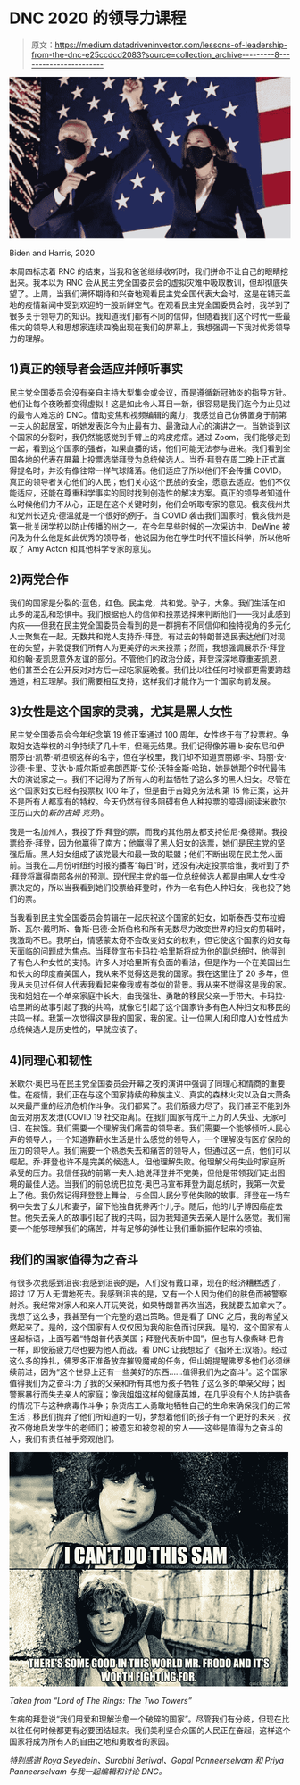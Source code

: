 # DNC 2020 的领导力课程

> 原文：<https://medium.datadriveninvestor.com/lessons-of-leadership-from-the-dnc-e25ccdcd2083?source=collection_archive---------8----------------------->

![](img/767afe9a6d6e6c493e4a4a6c1c75522a.png)

Biden and Harris, 2020

本周四标志着 RNC 的结束，当我和爸爸继续收听时，我们拼命不让自己的眼睛挖出来。我本以为 RNC 会从民主党全国委员会的虚拟灾难中吸取教训，但却彻底失望了。上周，当我们满怀期待和兴奋地观看民主党全国代表大会时，这是在铺天盖地的疫情新闻中受到欢迎的一股新鲜空气。在观看民主党全国委员会时，我学到了很多关于领导力的知识。我知道我们都有不同的信仰，但随着我们这个时代一些最伟大的领导人和思想家连续四晚出现在我们的屏幕上，我想强调一下我对优秀领导力的理解。

## 1)真正的领导者会适应并倾听事实

民主党全国委员会没有亲自主持大型集会或会议，而是遵循新冠肺炎的指导方针。他们让每个夜晚都变得虚拟！这是如此令人耳目一新，很容易是我们迄今为止见过的最令人难忘的 DNC。借助变焦和视频编辑的魔力，我感觉自己仿佛置身于前第一夫人的起居室，听她发表迄今为止最有力、最激动人心的演讲之一。当她谈到这个国家的分裂时，我仍然能感觉到手臂上的鸡皮疙瘩。通过 Zoom，我们能够走到一起，看到这个国家的强者，如果直播的话，他们可能无法参与进来。我们看到全国各地的代表在屏幕上投票选举拜登为总统候选人。当乔·拜登在周二晚上正式赢得提名时，并没有像往常一样气球降落。他们适应了所以他们不会传播 COVID。真正的领导者关心他们的人民；他们关心这个民族的安全，愿意去适应。他们不仅能适应，还能在尊重科学事实的同时找到创造性的解决方案。真正的领导者知道什么时候他们力不从心，正是在这个关键时刻，他们会听取专家的意见。俄亥俄州共和党州长迈克·德温就是一个很好的例子。当 COVID 袭击我们国家时，俄亥俄州是第一批关闭学校以防止传播的州之一。在今年早些时候的一次采访中，DeWine 被问及为什么他是如此优秀的领导者，他说因为他在学生时代不擅长科学，所以他听取了 Amy Acton 和其他科学专家的意见。

## 2)两党合作

我们的国家是分裂的:蓝色，红色。民主党，共和党。驴子，大象。我们生活在如此多的混乱和恐惧中。我们根据他人的信仰和投票选择来判断他们——我对此感到内疚——但我在民主党全国委员会看到的是一群拥有不同信仰和独特视角的多元化人士聚集在一起。无数共和党人支持乔·拜登。有过去的特朗普选民表达他们对现在的失望，并敦促我们所有人为更美好的未来投票；然而，我想强调展示乔·拜登和约翰·麦凯恩意外友谊的部分。不管他们的政治分歧，拜登深深地尊重麦凯恩，他们甚至会在公开反对对方后一起吃家庭晚餐。我们比以往任何时候都更需要跨越通道，相互理解。我们需要相互支持，这样我们才能作为一个国家向前发展。

## 3)女性是这个国家的灵魂，尤其是黑人女性

民主党全国委员会今年纪念第 19 修正案通过 100 周年，女性终于有了投票权。争取妇女选举权的斗争持续了几十年，但毫无结果。我们记得像苏珊·b·安东尼和伊丽莎白·凯蒂·斯坦顿这样的名字，但在学校里，我们却不知道贾丽娜·李、玛丽·安·沙德·卡里、艾达·b·威尔斯或弗朗西斯·艾伦·沃特金斯·哈珀，她是她那个时代最伟大的演说家之一。我们不记得为了所有人的利益牺牲了这么多的黑人妇女。尽管在这个国家妇女已经有投票权 100 年了，但是由于吉姆克劳法和第 15 修正案，这并不是所有人都享有的特权。今天仍然有很多阻碍有色人种投票的障碍(阅读米歇尔·亚历山大的*新的吉姆·克劳*)。

我是一名加州人，我投了乔·拜登的票，而我的其他朋友都支持伯尼·桑德斯。我投票给乔·拜登，因为他赢得了南方；他赢得了黑人妇女的选票，她们是民主党的坚强后盾。黑人妇女组成了该党最大和最一致的联盟；他们不断出现在民主党人面前。当我在二月份听纽约时报的播客“每日”时，还没有决定投票给谁，我听到了乔·拜登将赢得南部各州的预测。现代民主党的每一位总统候选人都是由黑人女性投票决定的，所以当我看到她们投票给拜登时，作为一名有色人种妇女，我也投了她们的票。

当我看到民主党全国委员会剪辑在一起庆祝这个国家的妇女，如斯泰西·艾布拉姆斯、瓦尔·戴明斯、鲁斯·巴德·金斯伯格和所有无数尽力改变世界的妇女的剪辑时，我激动不已。我明白，情感蒙太奇不会改变妇女的权利，但它使这个国家的妇女每天面临的问题成为焦点。当拜登宣布卡玛拉·哈里斯将成为他的副总统时，他得到了有色人种女性的支持。许多人对哈里斯有负面的看法，但是作为一个在美国出生和长大的印度裔美国人，我从来不觉得这是我的国家。我在这里住了 20 多年，但我从未见过任何人代表我看起来像我或有类似的背景。我从来不觉得这是我的家。我和姐姐在一个单亲家庭中长大，由我强壮、勇敢的移民父亲一手带大。卡玛拉·哈里斯的故事引起了我的共鸣，就像它引起了这个国家许多有色人种妇女和移民的共鸣一样。我第一次觉得这是我的国家，我的家。让一位黑人(和印度人)女性成为总统候选人是历史性的，早就应该了。

## 4)同理心和韧性

米歇尔·奥巴马在民主党全国委员会开幕之夜的演讲中强调了同理心和情商的重要性。在疫情，我们正在与这个国家持续的种族主义、真实的森林火灾以及自大萧条以来最严重的经济危机作斗争。我们都累了。我们筋疲力尽了。我们甚至不能到外面去对朋友发泄(COVID 19 社交距离)。在我们国家有成千上万的人失业、无家可归、在挨饿。我们需要一个理解我们痛苦的领导者。我们需要一个能够倾听人民心声的领导人，一个知道靠薪水生活是什么感觉的领导人，一个理解没有医疗保险的压力的领导人。我们需要一个熟悉失去和痛苦的领导人，但通过这一点，他们可以崛起。乔·拜登也许不是完美的候选人，但他理解失败。他理解父母失业时家庭所承受的压力。我信任我的前第一夫人:她说拜登并不完美，但他是带领我们走出困境的最佳人选。当我们的前总统巴拉克·奥巴马宣布拜登为副总统时，我第一次爱上了他。我仍然记得拜登登上舞台，与全国人民分享他失败的故事。拜登在一场车祸中失去了女儿和妻子，留下他独自抚养两个儿子。随后，他的儿子博因癌症去世。他失去亲人的故事引起了我的共鸣，因为我知道失去亲人是什么感觉。我们需要一个能够理解我们的痛苦，并有足够的弹性让我们重新振作起来的领袖。

## 我们的国家值得为之奋斗

有很多次我感到沮丧:我感到沮丧的是，人们没有戴口罩，现在的经济糟糕透了，超过 17 万人无谓地死去。我感到沮丧的是，又有一个人因为他们的肤色而被警察射杀。我经常对家人和亲人开玩笑说，如果特朗普再次当选，我就要去加拿大了。我想了这么多，我甚至有一个完整的退出策略。但是看了 DNC 之后，我的希望又燃起来了。是的，这个国家有人仅仅因为我的肤色而讨厌我。是的，这个国家有人竖起标语，上面写着“特朗普代表美国；拜登代表新中国”，但也有人像紫琳·巴肯一样，即使筋疲力尽也要为他人而战。看 DNC 让我想起了《指环王:双塔》。经过这么多的挣扎，佛罗多正准备放弃摧毁魔戒的任务，但山姆提醒佛罗多他们必须继续前进，因为“这个世界上还有一些美好的东西……值得我们为之奋斗”。这个国家值得我们为之奋斗:为了我的父亲和所有其他为孩子牺牲了这么多的单亲父母；因警察暴行而失去亲人的家庭；像我姐姐这样的健康英雄，在几乎没有个人防护装备的情况下与这种病毒作斗争；杂货店工人勇敢地牺牲自己的生命来确保我们的正常生活；移民们抛弃了他们所知道的一切，梦想着他们的孩子有一个更好的未来；孜孜不倦地启发学生的老师们；被遗忘和被忽视的穷人——这些是值得为之奋斗的人，我们有责任袖手旁观他们。

![](img/4f950cda3cf75f9669722cdf678d44f8.png)

*Taken from “Lord of The Rings: The Two Towers”*

生病的拜登说“我们用爱和理解治愈一个破碎的国家”。尽管我们有分歧，但现在比以往任何时候都更有必要团结起来。我们美利坚合众国的人民正在奋起，这样这个国家将成为所有人的自由之地和勇敢者的家园。

*特别感谢 Roya Seyedein、Surabhi Beriwal、Gopal Panneerselvam 和 Priya Panneerselvam 与我一起编辑和讨论 DNC。*